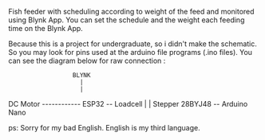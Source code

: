 Fish feeder with scheduling according to weight of the feed and monitored using Blynk App.
You can set the schedule and the weight each feeding time on the Blynk App.

Because this is a project for undergraduate, so i didn't make the schematic. So you may look for pins used at the arduino file programs (.ino files).
You can see the diagram below for raw connection :

                      BLYNK
                        |
                        |
DC Motor ------------ ESP32 -- Loadcell
                        |
                        |
Stepper 28BYJ48 -- Arduino Nano





ps: Sorry for my bad English. English is my third language.
